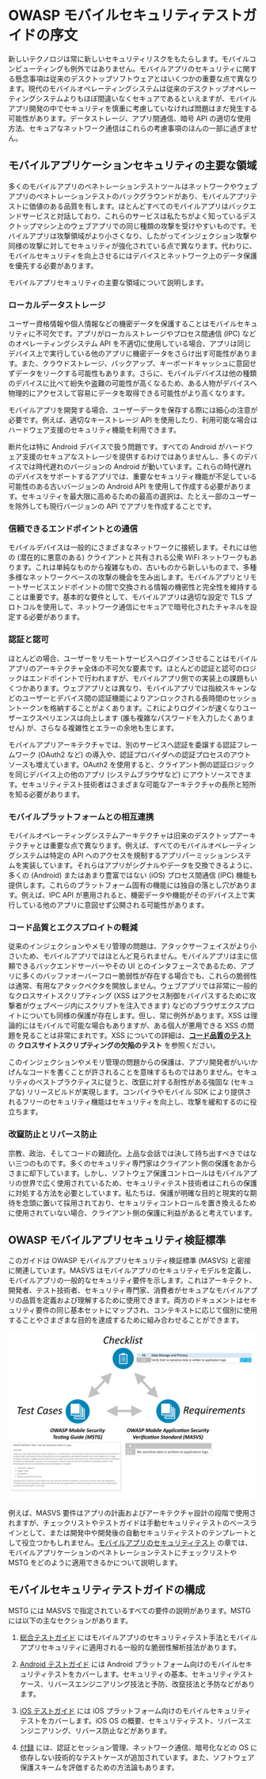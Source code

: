 # OWASP モバイルセキュリティテストガイドの序文

新しいテクノロジは常に新しいセキュリティリスクをもたらします。モバイルコンピューティングも例外ではありません。モバイルアプリのセキュリティに関する懸念事項は従来のデスクトップソフトウェアとはいくつかの重要な点で異なります。現代のモバイルオペレーティングシステムは従来のデスクトップオペレーティングシステムよりもほぼ間違いなくセキュアであるといえますが、モバイルアプリ開発の中でセキュリティを慎重に考慮していなければ問題はまだ発生する可能性があります。データストレージ、アプリ間通信、暗号 API の適切な使用方法、セキュアなネットワーク通信はこれらの考慮事項のほんの一部に過ぎません。

## モバイルアプリケーションセキュリティの主要な領域

多くのモバイルアプリのペネトレーションテストツールはネットワークやウェブアプリのペネトレーションテストのバックグラウンドがあり、モバイルアプリテストに価値のある品質を有します。ほとんどすべてのモバイルアプリはバックエンドサービスと対話しており、これらのサービスは私たちがよく知っているデスクトップマシン上のウェブアプリでの同じ種類の攻撃を受けやすいものです。モバイルアプリは攻撃領域がより小さくなり、したがってインジェクション攻撃や同様の攻撃に対してセキュリティが強化されている点で異なります。代わりに、モバイルセキュリティを向上させるにはデバイスとネットワーク上のデータ保護を優先する必要があります。

モバイルアプリセキュリティの主要な領域について説明します。

### ローカルデータストレージ

ユーザー資格情報や個人情報などの機密データを保護することはモバイルセキュリティに不可欠です。アプリがローカルストレージやプロセス間通信 (IPC) などのオペレーティングシステム API を不適切に使用している場合、アプリは同じデバイス上で実行している他のアプリに機密データをさらけ出す可能性があります。また、クラウドストレージ、バックアップ、キーボードキャッシュに意図せずデータをリークする可能性もあります。さらに、モバイルデバイスは他の種類のデバイスに比べて紛失や盗難の可能性が高くなるため、ある人物がデバイスへ物理的にアクセスして容易にデータを取得できる可能性がより高くなります。

モバイルアプリを開発する場合、ユーザーデータを保存する際には細心の注意が必要です。例えば、適切なキーストレージ API を使用したり、利用可能な場合はハードウェア支援のセキュリティ機能を利用できます。

断片化は特に Android デバイスで扱う問題です。すべての Android がハードウェア支援のセキュアなストレージを提供するわけではありませんし、多くのデバイスでは時代遅れのバージョンの Android が動いています。これらの時代遅れのデバイスをサポートするアプリでは、重要なセキュリティ機能が不足している可能性のある古いバージョンの Android API を使用して作成する必要があります。セキュリティを最大限に高めるための最高の選択は、たとえ一部のユーザーを除外しても現行バージョンの API でアプリを作成することです。

### 信頼できるエンドポイントとの通信

モバイルデバイスは一般的にさまざまなネットワークに接続します。それには他の (潜在的に悪意のある) クライアントと共有される公衆 WiFi ネットワークもあります。これは単純なものから複雑なもの、古いものから新しいものまで、多種多様なネットワークベースの攻撃の機会を生み出します。モバイルアプリとリモートサービスエンドポイントの間で交換される情報の機密性と完全性を維持することは重要です。基本的な要件として、モバイルアプリは適切な設定で TLS プロトコルを使用して、ネットワーク通信にセキュアで暗号化されたチャネルを設定する必要があります。

### 認証と認可

ほとんどの場合、ユーザーをリモートサービスへログインさせることはモバイルアプリのアーキテクチャ全体の不可欠な要素です。ほとんどの認証と認可のロジックはエンドポイントで行われますが、モバイルアプリ側での実装上の課題もいくつかあります。ウェブアプリとは異なり、モバイルアプリでは指紋スキャンなどのユーザーとデバイス間の認証機能によりアンロックされる長時間のセッショントークンを格納することがよくあります。これによりログインが速くなりユーザーエクスペリエンスは向上します (誰も複雑なパスワードを入力したくありません) が、さらなる複雑性とエラーの余地も生じます。

モバイルアプリアーキテクチャでは、別のサービスへ認証を委譲する認証フレームワーク (OAuth2 など) の導入や、認証プロバイダへの認証プロセスのアウトソースも増えています。OAuth2 を使用すると、クライアント側の認証ロジックを同じデバイス上の他のアプリ (システムブラウザなど) にアウトソースできます。セキュリティテスト技術者はさまざまな可能なアーキテクチャの長所と短所を知る必要があります。

### モバイルプラットフォームとの相互連携

モバイルオペレーティングシステムアーキテクチャは旧来のデスクトップアーキテクチャとは重要な点で異なります。例えば、すべてのモバイルオペレーティングシステムは特定の API へのアクセスを規制するアプリパーミッションシステムを実装しています。それらはアプリがシグナルやデータを交換できるように、多くの (Android) またはあまり豊富ではない (iOS) プロセス間通信 (IPC) 機能も提供します。これらのプラットフォーム固有の機能には独自の落とし穴があります。例えば、IPC API が悪用されると、機密データや機能がそのデバイス上で実行している他のアプリに意図せず公開される可能性があります。

### コード品質とエクスプロイトの軽減

従来のインジェクションやメモリ管理の問題は、アタックサーフェイスがより小さいため、モバイルアプリではほとんど見られません。モバイルアプリは主に信頼できるバックエンドサーバーやその UI とのインタフェースであるため、アプリに多くのバッファオーバーフロー脆弱性が存在する場合でも、これらの脆弱性は通常、有用なアタックベクタを開放しません。ウェブアプリでは非常に一般的なクロスサイトスクリプティング (XSS はアクセス制御をバイパスするために攻撃者がウェブページ内にスクリプトを注入できます)  などのブラウザエクスプロイトについても同様の保護が存在します。但し、常に例外があります。XSS は理論的にはモバイルで可能な場合もありますが、ある個人が悪用できる XSS の問題を見ることは非常にまれです。XSS についての詳細は、[**コード品質のテスト**](https://github.com/OWASP/owasp-mstg/blob/master/Document/0x04h-Testing-Code-Quality.md#user-content-testing-for-cross-site-scripting-flaws) の **クロスサイトスクリプティングの欠陥のテスト** を参照ください。

このインジェクションやメモリ管理の問題からの保護は、アプリ開発者がいいかげんなコードを書くことが許されることを意味するものではありません。セキュリティのベストプラクティスに従うと、改竄に対する耐性がある強固な (セキュアな) リリースビルドが実現します。コンパイラやモバイル SDK により提供されるフリーのセキュリティ機能はセキュリティを向上し、攻撃を緩和するのに役立ちます。

### 改竄防止とリバース防止

宗教、政治、そしてコードの難読化。上品な会話では決して持ち出すべきではない三つのものです。多くのセキュリティ専門家はクライアント側の保護をあからさまに却下しています。しかし、ソフトウェア保護コントロールはモバイルアプリの世界で広く使用されているため、セキュリティテスト技術者はこれらの保護に対処する方法を必要としています。私たちは、保護が明確な目的と現実的な期待を念頭に置いて採用されており、セキュリティコントロールを置き換えるために使用されていない場合、クライアント側の保護に利益があると考えています。

## OWASP モバイルアプリセキュリティ検証標準

このガイドは OWASP モバイルアプリセキュリティ検証標準 (MASVS) と密接に関連しています。MASVS はモバイルアプリのセキュリティモデルを定義し、モバイルアプリの一般的なセキュリティ要件を示します。これはアーキテクト、開発者、テスト技術者、セキュリティ専門家、消費者がセキュアなモバイルアプリの品質を定義および理解するために使用できます。両方のドキュメントはセキュリティ要件の同じ基本セットにマップされ、コンテキストに応じて個別に使用することやさまざまな目的を達成するために組み合わせることができます。

![Document Overview](Images/Chapters/0x03/owasp-mobile-overview.jpg)

例えば、MASVS 要件はアプリの計画およびアーキテクチャ設計の段階で使用されますが、チェックリストやテストガイドは手動セキュリティテストのベースラインとして、または開発中や開発後の自動セキュリティテストのテンプレートとして役立つかもしれません。[モバイルアプリのセキュリティテスト](https://github.com/OWASP/owasp-mstg/blob/master/Document/0x04b-Mobile-App-Security-Testing.md) の章では、モバイルアプリケーションのペネトレーションテストにチェックリストや MSTG をどのように適用できるかについて説明します。

## モバイルセキュリティテストガイドの構成

MSTG には MASVS で指定されているすべての要件の説明があります。MSTG には以下の主なセクションがあります。

1. [総合テストガイド](https://github.com/OWASP/owasp-mstg/blob/master/Document/0x04-General-Testing-Guide.md) にはモバイルアプリのセキュリティテスト手法とモバイルアプリセキュリティに適用される一般的な脆弱性解析技法があります。

2. [Android テストガイド](https://github.com/OWASP/owasp-mstg/blob/master/Document/0x05-Android-Testing-Guide.md) には Android プラットフォーム向けのモバイルセキュリティテストをカバーします。セキュリティの基本、セキュリティテストケース、リバースエンジニアリング技法と予防、改竄技法と予防などがあります。

3. [iOS テストガイド](https://github.com/OWASP/owasp-mstg/blob/master/Document/0x06-iOS-Testing-Guide.md) には iOS プラットフォーム向けのモバイルセキュリティテストをカバーします。iOS OS の概要、セキュリティテスト、リバースエンジニアリング、リバース防止などがあります。

4. [付録](https://github.com/OWASP/owasp-mstg/blob/master/Document/0x07-Appendix.md) には、認証とセッション管理、ネットワーク通信、暗号化などの OS に依存しない技術的なテストケースが追加されています。また、ソフトウェア保護スキームを評価するための方法論もあります。
